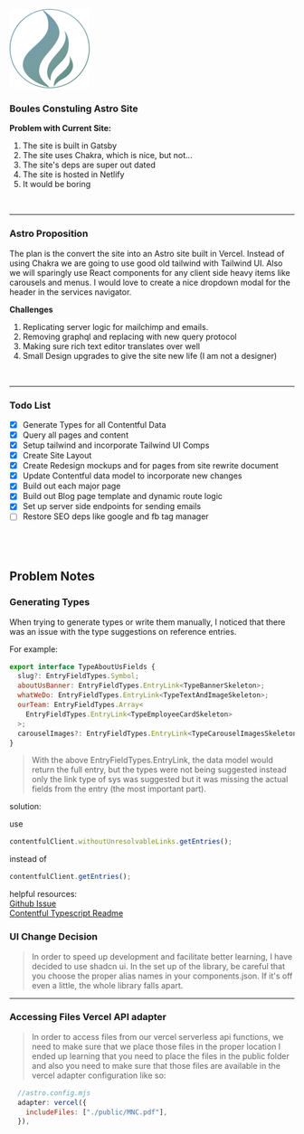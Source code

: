 ![Boules Consulting Logo](./src/assets/logos/Boules-Consulting-Logo.svg)

### Boules Constuling Astro Site

**Problem with Current Site:**

1.  The site is built in Gatsby
2.  The site uses Chakra, which is nice, but not...
3.  The site's deps are super out dated
4.  The site is hosted in Netlify
5.  It would be boring

&nbsp;

---

### Astro Proposition

The plan is the convert the site into an Astro site built in Vercel.
Instead of using Chakra we are going to use good old tailwind with Tailwind UI.
Also we will sparingly use React components for any client side heavy items like
carousels and menus. I would love to create a nice dropdown modal for the header
in the services navigator.

**Challenges**

1. Replicating server logic for mailchimp and emails.
2. Removing graphql and replacing with new query protocol
3. Making sure rich text editor translates over well
4. Small Design upgrades to give the site new life (I am not a designer)

&nbsp;

---

### Todo List

- [x] Generate Types for all Contentful Data
- [x] Query all pages and content
- [x] Setup tailwind and incorporate Tailwind UI Comps
- [x] Create Site Layout
- [x] Create Redesign mockups and for pages from site rewrite document
- [x] Update Contentful data model to incorporate new changes
- [x] Build out each major page
- [x] Build out Blog page template and dynamic route logic
- [x] Set up server side endpoints for sending emails
- [ ] Restore SEO deps like google and fb tag manager

## &nbsp;

## Problem Notes

### **Generating Types**

When trying to generate types or write them manually, I noticed that there was an issue with
the type suggestions on reference entries.

For example:

```javascript
export interface TypeAboutUsFields {
  slug?: EntryFieldTypes.Symbol;
  aboutUsBanner: EntryFieldTypes.EntryLink<TypeBannerSkeleton>;
  whatWeDo: EntryFieldTypes.EntryLink<TypeTextAndImageSkeleton>;
  ourTeam: EntryFieldTypes.Array<
    EntryFieldTypes.EntryLink<TypeEmployeeCardSkeleton>
  >;
  carouselImages?: EntryFieldTypes.EntryLink<TypeCarouselImagesSkeleton>;
}
```

> With the above EntryFieldTypes.EntryLink, the data model would return the full entry, but the types
> were not being suggested instead only the link type of sys was suggested but it was missing the actual fields from
> the entry (the most important part).

solution:

use

```javascript
contentfulClient.withoutUnresolvableLinks.getEntries();
```

instead of

```javascript
contentfulClient.getEntries();
```

helpful resources:  
[Github Issue](https://github.com/contentful/contentful.js/issues/1932)  
[Contentful Typescript Readme](https://github.com/contentful/contentful.js/blob/master/TYPESCRIPT.md)

### **UI Change Decision**

> In order to speed up development and facilitate better learning, I have decided to use shadcn ui.
> In the set up of the library, be careful that you choose the proper alias names in your components.json.
> If it's off even a little, the whole library falls apart.

---

### Accessing Files Vercel API adapter

> In order to access files from our vercel serverless api functions, we need to make sure that we place those files in the proper location
> I ended up learning that you need to place the files in the public folder and also you need to
> make sure that those files are available in the vercel adapter configuration like so:

```javascript
  //astro.config.mjs
  adapter: vercel({
    includeFiles: ["./public/MNC.pdf"],
  }),
```
